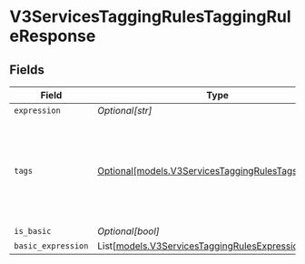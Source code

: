 # V3ServicesTaggingRulesTaggingRuleResponse


## Fields

| Field                                                                                                                           | Type                                                                                                                            | Required                                                                                                                        | Description                                                                                                                     |
| ------------------------------------------------------------------------------------------------------------------------------- | ------------------------------------------------------------------------------------------------------------------------------- | ------------------------------------------------------------------------------------------------------------------------------- | ------------------------------------------------------------------------------------------------------------------------------- |
| `expression`                                                                                                                    | *Optional[str]*                                                                                                                 | :heavy_minus_sign:                                                                                                              | N/A                                                                                                                             |
| `tags`                                                                                                                          | [Optional[models.V3ServicesTaggingRulesTagsObject]](../models/v3servicestaggingrulestagsobject.md)                              | :heavy_minus_sign:                                                                                                              | The 'tags' field cannot be empty unless the 'expression' or 'basic_expression' explicitly uses 'addTag' or 'addTags' functions. |
| `is_basic`                                                                                                                      | *Optional[bool]*                                                                                                                | :heavy_minus_sign:                                                                                                              | N/A                                                                                                                             |
| `basic_expression`                                                                                                              | List[[models.V3ServicesTaggingRulesExpressionBranch](../models/v3servicestaggingrulesexpressionbranch.md)]                      | :heavy_minus_sign:                                                                                                              | N/A                                                                                                                             |